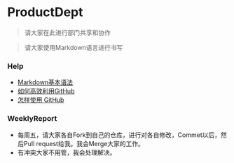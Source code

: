 # ProductDept
> 请大家在此进行部门共享和协作

>请大家使用Markdown语言进行书写

### Help
- [Markdown基本语法](http://younghz.github.io/Markdown/)
- [如何高效利用GitHub](http://www.yangzhiping.com/tech/github.html)
- [怎样使用 GitHub](https://www.zhihu.com/question/20070065)

### WeeklyReport
- 每周五，请大家各自Fork到自己的仓库，进行对各自修改，Commet以后，然后Pull request给我。我会Merge大家的工作。
- 有冲突大家不用管，我会处理解决。
